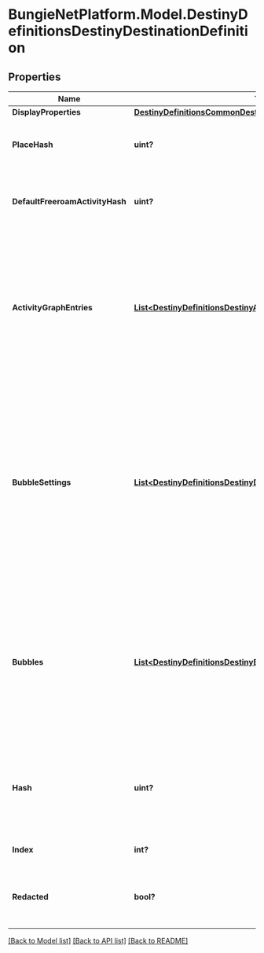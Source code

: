 # BungieNetPlatform.Model.DestinyDefinitionsDestinyDestinationDefinition
## Properties

Name | Type | Description | Notes
------------ | ------------- | ------------- | -------------
**DisplayProperties** | [**DestinyDefinitionsCommonDestinyDisplayPropertiesDefinition**](DestinyDefinitionsCommonDestinyDisplayPropertiesDefinition.md) |  | [optional] 
**PlaceHash** | **uint?** | The place that \&quot;owns\&quot; this Destination. Use this hash to look up the DestinyPlaceDefinition. | [optional] 
**DefaultFreeroamActivityHash** | **uint?** | If this Destination has a default Free-Roam activity, this is the hash for that Activity. Use it to look up the DestinyActivityDefintion. | [optional] 
**ActivityGraphEntries** | [**List&lt;DestinyDefinitionsDestinyActivityGraphListEntryDefinition&gt;**](DestinyDefinitionsDestinyActivityGraphListEntryDefinition.md) | If the Destination has default Activity Graphs (i.e. \&quot;Map\&quot;) that should be shown in the director, this is the list of those Graphs. At most, only one should be active at any given time for a Destination: these would represent, for example, different variants on a Map if the Destination is changing on a macro level based on game state. | [optional] 
**BubbleSettings** | [**List&lt;DestinyDefinitionsDestinyDestinationBubbleSettingDefinition&gt;**](DestinyDefinitionsDestinyDestinationBubbleSettingDefinition.md) | A Destination may have many \&quot;Bubbles\&quot; zones with human readable properties.  We don&#39;t get as much info as I&#39;d like about them - I&#39;d love to return info like where on the map they are located - but at least this gives you the name of those bubbles. bubbleSettings and bubbles both have the identical number of entries, and you should match up their indexes to provide matching bubble and bubbleSettings data. | [optional] 
**Bubbles** | [**List&lt;DestinyDefinitionsDestinyBubbleDefinition&gt;**](DestinyDefinitionsDestinyBubbleDefinition.md) | This provides the unique identifiers for every bubble in the destination (only guaranteed unique within the destination), and any intrinsic properties of the bubble.  bubbleSettings and bubbles both have the identical number of entries, and you should match up their indexes to provide matching bubble and bubbleSettings data. | [optional] 
**Hash** | **uint?** | The unique identifier for this entity. Guaranteed to be unique for the type of entity, but not globally.  When entities refer to each other in Destiny content, it is this hash that they are referring to. | [optional] 
**Index** | **int?** | The index of the entity as it was found in the investment tables. | [optional] 
**Redacted** | **bool?** | If this is true, then there is an entity with this identifier/type combination, but BNet is not yet allowed to show it. Sorry! | [optional] 

[[Back to Model list]](../README.md#documentation-for-models) [[Back to API list]](../README.md#documentation-for-api-endpoints) [[Back to README]](../README.md)

